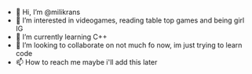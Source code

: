 - 👋 Hi, I’m @milikrans
- 👀 I’m interested in videogames, reading table top games and being girl IG
- 🌱 I’m currently learning  C++
- 💞️ I’m looking to collaborate on not much fo now, im just trying to learn code
- 📫 How to reach me maybe i'll add this later

<!---
milikrans/milikrans is a ✨ special ✨ repository because its `README.md` (this file) appears on your GitHub profile.
You can click the Preview link to take a look at your changes.
--->
